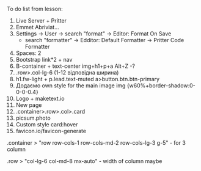 To do list from lesson:
1. Live Server + Pritter
2. Emmet Abriviat...
3. Settings -> User -> search "format" -> Editor: Format On Save
   + search "formatter" -> Edditor: Default Formatter -> Pritter Code Formatter
4. Spaces: 2
5. Bootstrap link*2 + nav
6. B-container + text-center
	img+h1+p+a
	Alt+Z -?
7. .row>.col-lg-6 (1-12 відповідна ширина)
8. h1.fw-light + p.lead.text-muted
   a>button.btn.btn-primary
9. Додаємо own style for the main image
	img {w60%+border-shadow:0-0-0-0.4}
10. Logo + maketext.io
11. New page
12. .container>.row>.col>.card
13. picsum.photo 
14. Custom style
	card:hover
15. favicon.io/favicon-generate


.container > "row row-cols-1 row-cols-md-2 row-cols-lg-3 g-5" - for 3 column

.row > "col-lg-6 col-md-8 mx-auto" - width of column maybe
